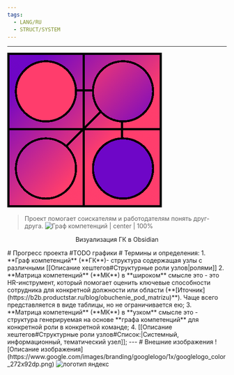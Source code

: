 ```yaml
---
tags:
  - LANG/RU
  - STRUCT/SYSTEM
---
```

---
![logo | center | 50%](./images/logo.png)
> Проект помогает соискателям и работодателям понять друг-друга.
![Граф компетенций | center | 100%](./images/GrafCompetition.gif)
<p style="text-align:center;">Визуализация ГК в Obsidian </p>
# Прогресс проекта
#TODO графики
# Термины и определения:
1. **Граф компетенций** (**ГК**)- структура содержащая узлы с различными [[Описание хештегов#Структурные роли узлов|ролями]]
2. **Матрица компетенций** (**МК**) в **широком** смысле это - это HR-инструмент, который помогает оценить ключевые способности сотрудника для конкретной должности или области (**[Иточник](https://b2b.productstar.ru/blog/obuchenie_pod_matrizu)**). Чаще всего представляется в виде таблицы, но не ограничивается ею;
3. **Матрица компетенций** (**МК**) в **узком** смысле это - структура генерируемая на основе **графа компетенций** для конкретной роли в конкретной команде;
4. [[Описание хештегов#Структурные роли узлов#Список:|Системный, информационный, тематический узел]]; 
---
# Внешние изображения
![Описание изображения](https://www.google.com/images/branding/googlelogo/1x/googlelogo_color_272x92dp.png)
<image src="https://upload.wikimedia.org/wikipedia/commons/f/f1/Yandex_logo_2021_Russian.svg" alt="логотип яндекс">

